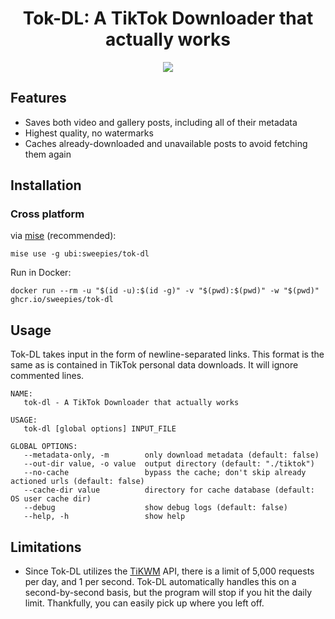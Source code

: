 <h1 align="center">
  Tok-DL: A TikTok Downloader that actually works
</h1>
<p align="center">
  <img src="https://github.com/user-attachments/assets/9d57a8a9-18d2-4751-b573-466f57607840" />
</p>

## Features
- Saves both video and gallery posts, including all of their metadata
- Highest quality, no watermarks
- Caches already-downloaded and unavailable posts to avoid fetching them again

## Installation
### Cross platform
via [mise](https://mise.jdx.dev) (recommended):
```shell
mise use -g ubi:sweepies/tok-dl
```

Run in Docker:
```shell
docker run --rm -u "$(id -u):$(id -g)" -v "$(pwd):$(pwd)" -w "$(pwd)" ghcr.io/sweepies/tok-dl
```

## Usage
Tok-DL takes input in the form of newline-separated links. This format is the same as is contained in TikTok personal data downloads. It will ignore commented lines.

```shell
NAME:
   tok-dl - A TikTok Downloader that actually works

USAGE:
   tok-dl [global options] INPUT_FILE

GLOBAL OPTIONS:
   --metadata-only, -m        only download metadata (default: false)
   --out-dir value, -o value  output directory (default: "./tiktok")
   --no-cache                 bypass the cache; don't skip already actioned urls (default: false)
   --cache-dir value          directory for cache database (default: OS user cache dir)
   --debug                    show debug logs (default: false)
   --help, -h                 show help
```

## Limitations
- Since Tok-DL utilizes the [TiKWM](https://www.tikwm.com/) API, there is a limit of 5,000 requests per day, and 1 per second. Tok-DL automatically handles this on a second-by-second basis, but the program will stop if you hit the daily limit. Thankfully, you can easily pick up where you left off.
